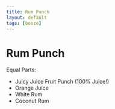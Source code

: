 ```yaml
---
title: Rum Punch
layout: default
tags: [booze]
---
```

# Rum Punch

Equal Parts:
* Juicy Juice Fruit Punch (100% Juice!)
* Orange Juice
* White Rum
* Coconut Rum
